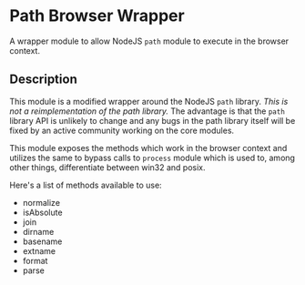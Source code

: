 # Path Browser Wrapper
A wrapper module to allow NodeJS `path` module to execute in the browser context.

## Description
This module is a modified wrapper around the NodeJS `path` library. *This is not a reimplementation of the path library.* The advantage is that the `path` library API is unlikely to change and any bugs in the path library itself will be fixed by an active community working on the core modules.

This module exposes the methods which work in the browser context and utilizes the same to bypass calls to `process` module which is used to, among other things, differentiate between win32 and posix.

Here's a list of methods available to use:
 * normalize
 * isAbsolute
 * join
 * dirname
 * basename
 * extname
 * format
 * parse